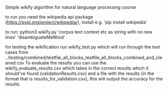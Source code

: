 Simple wikify algorithm for natural language processing course

to run you need the wikipedia api package (https://pypi.org/project/wikipedia/), install e.g. 'pip install wikipedia'

to run: python3 wikify.py 'corpus text context etc as string with no new lines' 'disambiguateMeWord'

for testing the wikification run wikify_test.py which will run through the test cases from ../testing/combined/testfile_all_blocks_testfile_all_blocks_combined_and_cleaned.csv
To evaluate the results you can use the wikify_evaluate_results.csv which takes in the correct results which it should've found (validationResults.csv) and a file with the results (in the format that is results_for_validation.csv), this will output the accuracy for the results.